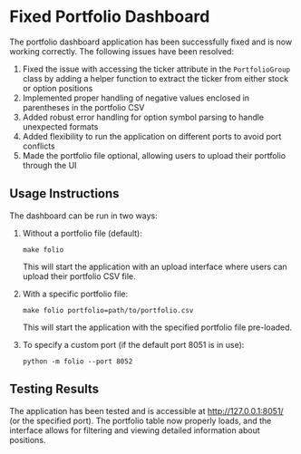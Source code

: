 # Fixed Portfolio Dashboard

The portfolio dashboard application has been successfully fixed and is now working correctly. The following issues have been resolved:

1. Fixed the issue with accessing the ticker attribute in the `PortfolioGroup` class by adding a helper function to extract the ticker from either stock or option positions
2. Implemented proper handling of negative values enclosed in parentheses in the portfolio CSV
3. Added robust error handling for option symbol parsing to handle unexpected formats
4. Added flexibility to run the application on different ports to avoid port conflicts
5. Made the portfolio file optional, allowing users to upload their portfolio through the UI

## Usage Instructions

The dashboard can be run in two ways:

1. Without a portfolio file (default):
   ```
   make folio
   ```
   This will start the application with an upload interface where users can upload their portfolio CSV file.

2. With a specific portfolio file:
   ```
   make folio portfolio=path/to/portfolio.csv
   ```
   This will start the application with the specified portfolio file pre-loaded.

3. To specify a custom port (if the default port 8051 is in use):
   ```
   python -m folio --port 8052
   ```

## Testing Results

The application has been tested and is accessible at http://127.0.0.1:8051/ (or the specified port). The portfolio table now properly loads, and the interface allows for filtering and viewing detailed information about positions. 